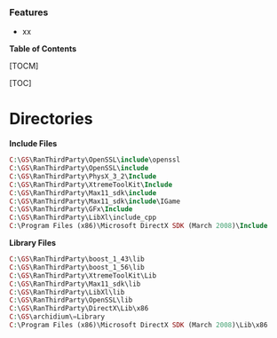 ### Features

- xx




**Table of Contents**

[TOCM]

[TOC]


# Directories

**Include Files**
```php
C:\GS\RanThirdParty\OpenSSL\include\openssl
C:\GS\RanThirdParty\OpenSSL\include
C:\GS\RanThirdParty\PhysX_3_2\Include
C:\GS\RanThirdParty\XtremeToolKit\Include
C:\GS\RanThirdParty\Max11_sdk\include
C:\GS\RanThirdParty\Max11_sdk\include\IGame
C:\GS\RanThirdParty\GFx\Include
C:\GS\RanThirdParty\LibXl\include_cpp
C:\Program Files (x86)\Microsoft DirectX SDK (March 2008)\Include
```

**Library Files**
```php
C:\GS\RanThirdParty\boost_1_43\lib
C:\GS\RanThirdParty\boost_1_56\lib
C:\GS\RanThirdParty\XtremeToolKit\Lib
C:\GS\RanThirdParty\Max11_sdk\lib
C:\GS\RanThirdParty\LibXl\lib
C:\GS\RanThirdParty\OpenSSL\lib
C:\GS\RanThirdParty\DirectX\Lib\x86
C:\GS\archidium\=Library
C:\Program Files (x86)\Microsoft DirectX SDK (March 2008)\Lib\x86
```

